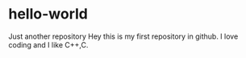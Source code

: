 # hello-world
Just another repository
Hey this is my first repository in github.
I love coding and I like C++,C.
